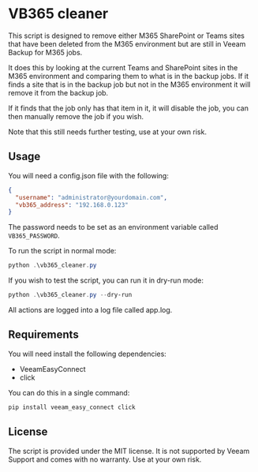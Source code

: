 # VB365 cleaner

This script is designed to remove either M365 SharePoint or Teams sites that have been deleted from the M365 environment but are still in Veeam Backup for M365 jobs.

It does this by looking at the current Teams and SharePoint sites in the M365 environment and comparing them to what is in the backup jobs. If it finds a site that is in the backup job but not in the M365 environment it will remove it from the backup job.

If it finds that the job only has that item in it, it will disable the job, you can then manually remove the job if you wish.

Note that this still needs further testing, use at your own risk.

## Usage

You will need a config.json file with the following:

```json
{
  "username": "administrator@yourdomain.com",
  "vb365_address": "192.168.0.123"
}
```

The password needs to be set as an environment variable called `VB365_PASSWORD`.

To run the script in normal mode:

```powershell
python .\vb365_cleaner.py
```

If you wish to test the script, you can run it in dry-run mode:

```powershell
python .\vb365_cleaner.py --dry-run
```

All actions are logged into a log file called app.log.

## Requirements

You will need install the following dependencies:

- VeeamEasyConnect
- click

You can do this in a single command:

```powershell
pip install veeam_easy_connect click
```

## License

The script is provided under the MIT license. It is not supported by Veeam Support and comes with no warranty. Use at your own risk.
